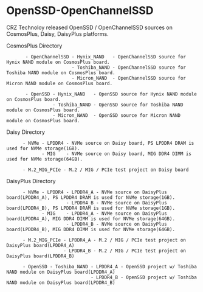 # OpenSSD-OpenChannelSSD

CRZ Technoloy released OpenSSD / OpenChannelSSD sources on CosmosPlus, Daisy, DaisyPlus platforms.

CosmosPlus Directory

           - OpenChannelSSD - Hynix_NAND   - OpenChannelSSD source for Hynix NAND module on CosmosPlus board.
                            - Toshiba_NAND - OpenChannelSSD source for Toshiba NAND module on CosmosPlus board.
                            - Micron_NAND  - OpenChannelSSD source for Micron NAND module on CosmosPlus board.

           - OpenSSD - Hynix_NAND   - OpenSSD source for Hynix NAND module on CosmosPlus board.
                     - Toshiba_NAND - OpenSSD source for Toshiba NAND module on CosmosPlus board.
                     - Micron_NAND  - OpenSSD source for Micron NAND module on CosmosPlus board.


Daisy Directory

          - NVMe - LPDDR4 - NVMe source on Daisy board, PS LPDDR4 DRAM is used for NVMe storage(1GB).
                 - MIG    - NVMe source on Daisy board, MIG DDR4 DIMM is used for NVMe storage(64GB).
		  
          - M.2_MIG_PCIe - M.2 / MIG / PCIe test project on Daisy board
		  
		  
DaisyPlus Directory

          - NVMe - LPDDR4 - LPDDR4_A - NVMe source on DaisyPlus board(LPDDR4_A), PS LPDDR4 DRAM is used for NVMe storage(1GB).
                          - LPDDR4_B - NVMe source on DaisyPlus board(LPDDR4_B), PS LPDDR4 DRAM is used for NVMe storage(1GB).
                 - MIG    - LPDDR4_A - NVMe source on DaisyPlus board(LPDDR4_A), MIG DDR4 DIMM is used for NVMe storage(64GB).
                          - LPDDR4_B - NVMe source on DaisyPlus board(LPDDR4_B), MIG DDR4 DIMM is used for NVMe storage(64GB).

          - M.2_MIG_PCIe - LPDDR4_A - M.2 / MIG / PCIe test project on DaisyPlus board(LPDDR4_A)      
                         - LPDDR4_B - M.2 / MIG / PCIe test project on DaisyPlus board(LPDDR4_B)
						 
          - OpenSSD - Toshiba_NAND - LPDDR4_A - OpenSSD project w/ Toshiba NAND module on DaisyPlus board(LPDDR4_A)      
                                   - LPDDR4_B - OpenSSD project w/ Toshiba NAND module on DaisyPlus board(LPDDR4_B)